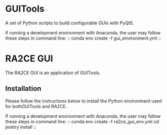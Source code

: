# GUITools
A set of Python scripts to build configurable GUIs with PyQt5.

If running a development environment with Anaconda, the user may follow these steps in command line:
::
  conda env create -f gui_environment.yml
::


# RA2CE GUI
The RA2CE GUI is an application of GUITools. 

Installation
---------------------------
Please follow the instructions below to install the Python environment used for bothGUITools and RA2CE.

If running a development environment with Anaconda, the user may follow these steps in command line:
::
  conda env create -f ra2ce_gui_env.yml
  cd <path of the main RA2CE folder>
  poetry install
::


